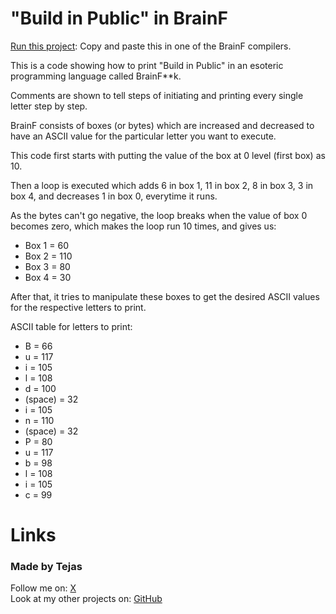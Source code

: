 # "Build in Public" in BrainF

[Run this project](https://www.google.com/search?q=BrainF%20compiler): Copy and paste this in one of the BrainF compilers.

This is a code showing how to print "Build in Public" in an esoteric programming language called BrainF**k.

Comments are shown to tell steps of initiating and printing every single letter step by step.

BrainF consists of boxes (or bytes) which are increased and decreased to have an ASCII value for the particular letter you want to execute.

This code first starts with putting the value of the box at 0 level (first box) as 10.

Then a loop is executed which adds 6 in box 1, 11 in box 2, 8 in box 3, 3 in box 4, and decreases 1 in box 0, everytime it runs.

As the bytes can't go negative, the loop breaks when the value of box 0 becomes zero, which makes the loop run 10 times, and gives us:

- Box 1 = 60
- Box 2 = 110
- Box 3 = 80
- Box 4 = 30

After that, it tries to manipulate these boxes to get the desired ASCII values for the respective letters to print.

ASCII table for letters to print:
- B = 66
- u = 117
- i = 105
- l = 108
- d = 100
- (space) = 32
- i = 105
- n = 110
- (space) = 32
- P = 80
- u = 117
- b = 98
- l = 108
- i = 105
- c = 99

# Links
<h3>Made by Tejas</h3>
Follow me on: <a href="https://x.com/tejasm_" target="_blank">X</a><br/>
Look at my other projects on: <a href="https://github.com/tejasm-dev" target="_blank">GitHub</a>